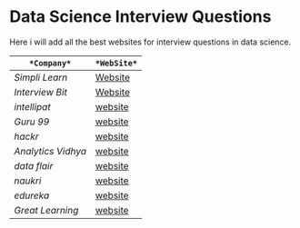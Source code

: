 # Data Science Interview Questions

Here i will add all the best websites for interview questions in data science.


|     `*Company*`      |     `*WebSite*`  |
-------------------|----------------
|*Simpli Learn*      |  [Website](https://www.simplilearn.com/tutorials/data-science-tutorial/data-science-interview-questions)|
|*Interview Bit*    |  [Website](https://www.interviewbit.com/data-science-interview-questions/)|
|*intellipat*        |  [website](https://intellipaat.com/blog/interview-question/data-science-interview-questions/)|
|*Guru 99*           |  [website](https://www.guru99.com/data-science-interview-questions.html)|
|*hackr*             |  [website](https://hackr.io/blog/data-science-interview-questions)|
|*Analytics Vidhya*  |  [website](https://www.analyticsvidhya.com/blog/2021/04/20-data-science-interview-questions-for-a-beginner/)|
|*data flair*        |  [website](https://data-flair.training/blogs/data-science-interview-questions/)|
|*naukri*            |  [website](https://www.naukri.com/learning/articles/data-science-interview-questions-answers/)
|*edureka*           |  [website](https://www.edureka.co/blog/interview-questions/data-science-interview-questions/)|
|*Great Learning*    |  [website](https://www.mygreatlearning.com/blog/data-science-interview-questions/)|